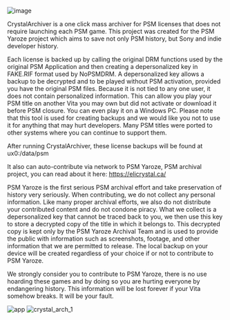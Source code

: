 ![image](https://user-images.githubusercontent.com/92234191/139364940-36bdf1ef-b2fb-4057-a7a2-2096c04cb312.png)

CrystalArchiver is a one click mass archiver for PSM licenses that does not require launching each PSM game. This project was created for the PSM Yaroze project which aims to save not only PSM history, but Sony and indie developer history. 

Each license is backed up by calling the original DRM functions used by the  original PSM Application and then creating a depersonalized key in FAKE.RIF format used by NoPSMDRM. A depersonalized key allows a backup to be decrypted and to be played without PSM activation, provided you have the original PSM files. Because it is not tied to any one user, it does not contain personalized information. This can allow you play your PSM title on another Vita you may own but did not activate or download it before PSM closure. You can even play it on a Windows PC. Please note that this tool is used for creating backups and we would like you not to use it for anything that may hurt developers. Many PSM titles were ported to other systems where you can continue to support them.

After running CrystalArchiver, these license backups will be found at ux0:/data/psm

It also can auto-contribute via network to PSM Yaroze, PSM archival project, you can read about it here:
https://elicrystal.ca/


PSM Yaroze is the first serious PSM archival effort and take preservation of history very seriously. When contributing, we do not collect any personal information. Like many proper archival efforts, we also do not distribute your contributed content and do not condone piracy. What we collect is a depersonalized key that cannot be traced back to you, we then use this key to store a decrypted copy of the title in which it belongs to. This decrypted copy is kept only by the PSM Yaroze Archival Team and is used to provide the public with information such as screenshots, footage, and other information that we are permitted to release. The local backup on your device will be created regardless of your choice if or not to contribute to PSM Yaroze. 

We strongly consider you to contribute to PSM Yaroze, there is no use hoarding these games and by doing so you are hurting everyone by endangering history. This information will be lost forever if your Vita somehow breaks. It will be your fault.

![app](https://user-images.githubusercontent.com/92234191/139364571-b2ed2fe9-d740-4c02-89af-a3fc207aea02.png)
![crystal_arch_1](https://user-images.githubusercontent.com/92234191/139365255-7dd49208-3475-427f-b46a-3497a3f3854d.jpg)



